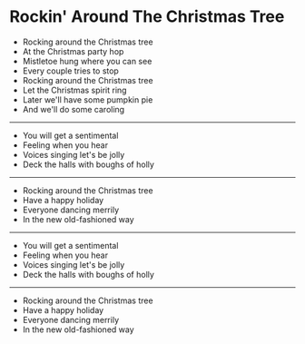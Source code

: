# Rockin' Around The Christmas Tree

- Rocking around the Christmas tree
- At the Christmas party hop
- Mistletoe hung where you can see
- Every couple tries to stop
- Rocking around the Christmas tree
- Let the Christmas spirit ring
- Later we'll have some pumpkin pie
- And we'll do some caroling
***
- You will get a sentimental
- Feeling when you hear
- Voices singing let's be jolly
- Deck the halls with boughs of holly
***
- Rocking around the Christmas tree
- Have a happy holiday
- Everyone dancing merrily
- In the new old-fashioned way
***
- You will get a sentimental
- Feeling when you hear
- Voices singing let's be jolly
- Deck the halls with boughs of holly
***
- Rocking around the Christmas tree
- Have a happy holiday
- Everyone dancing merrily
- In the new old-fashioned way
